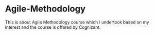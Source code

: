 # Agile-Methodology
This is about Agile Methodology course which I undertook based on my interest and the course is offered by Cognizant.
